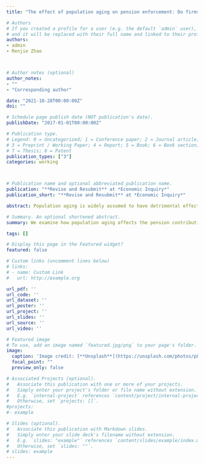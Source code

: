 ```yaml
---
title: "The effect of population aging on pension enforcement: Do firms bear the burden?"

# Authors
# If you created a profile for a user (e.g. the default `admin` user), write the username (folder name) here
# and it will be replaced with their full name and linked to their profile.
authors:
- admin
- Renjie Zhao



# Author notes (optional)
author_notes:
- ""
- "Corresponding author"

date: "2021-10-28T00:00:00Z"
doi: ""

# Schedule page publish date (NOT publication's date).
publishDate: "2017-01-01T00:00:00Z"

# Publication type.
# Legend: 0 = Uncategorized; 1 = Conference paper; 2 = Journal article;
# 3 = Preprint / Working Paper; 4 = Report; 5 = Book; 6 = Book section;
# 7 = Thesis; 8 = Patent
publication_types: ["3"]
categories: working



# Publication name and optional abbreviated publication name.
publication: "**Revise and Resubmit** at *Economic Inquiry*"
publication_short: "**Revise and Resubmit** at *Economic Inquiry*"

abstract: Population aging is widely assumed to have detrimental effects on economic development, especially through an increase in social security burden. This paper starts from the observations that the pension contribution evasion of firms was prevalent in China because local governments lower the pension enforcement under the current pension system. We investigate how the local governments at the city level respond to the population aging and the impact of the population aging on the firm pension burden using administrative data over the period 2008-2015. We present three findings. First, population aging increases the pension contribution burden of firms by enhancing pension enforcement. Second, fiscal pressure is the channel through which population aging affects the pension enforcement of firms. Lastly, the pension administration system in China could significantly affect the net impact of population aging on the pension burden.

# Summary. An optional shortened abstract.
summary: We examine how population aging affects the pension contribution burden of firms.

tags: []

# Display this page in the Featured widget?
featured: false

# Custom links (uncomment lines below)
# links:
# - name: Custom Link
#   url: http://example.org

url_pdf: ''
url_code: ''
url_dataset: ''
url_poster: ''
url_project: ''
url_slides: ''
url_source: ''
url_video: ''

# Featured image
# To use, add an image named `featured.jpg/png` to your page's folder.
image:
  caption: 'Image credit: [**Unsplash**](https://unsplash.com/photos/pLCdAaMFLTE)'
  focal_point: ""
  preview_only: false

# Associated Projects (optional).
#   Associate this publication with one or more of your projects.
#   Simply enter your project's folder or file name without extension.
#   E.g. `internal-project` references `content/project/internal-project/index.md`.
#   Otherwise, set `projects: []`.
#projects:
#- example

# Slides (optional).
#   Associate this publication with Markdown slides.
#   Simply enter your slide deck's filename without extension.
#   E.g. `slides: "example"` references `content/slides/example/index.md`.
#   Otherwise, set `slides: ""`.
# slides: example
---
```

